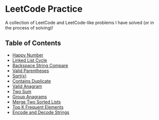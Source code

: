 # LeetCode Practice
A collection of LeetCode and LeetCode-like problems I have solved (or in the process of solving)!

## Table of Contents
- <a href="./leetcode/happyNumber.java">Happy Number</a> <br>
- <a href="./leetcode/linked_list_cycle.py">Linked List Cycle</a> <br>
- <a href="./leetcode/backspace_string_compare.py">Backspace String Compare</a> <br>
- <a href="./leetcode/validParentheses.js">Valid Parentheses</a> <br>
- <a href="./leetcode/my_sqrt.py">Sqrt(x)</a> <br>
- <a href="./leetcode/contains_duplicate.py">Contains Duplicate</a> <br>
- <a href="./leetcode/valid_anagram.py">Valid Anagram</a> <br>
- <a href="./leetcode/two_sum.py">Two Sum</a> <br>
- <a href="./leetcode/group_anagrams.py">Group Anagrams</a> <br>
- <a href="./leetcode/merge_two_sorted_lists.py">Merge Two Sorted Lists</a> <br>
- <a href="./leetcode/top_k_frequent_elements.py">Top K Frequent Elements</a> <br>
- <a href="./leetcode/encode_and_decode_strings.py">Encode and Decode Strings</a> <br>